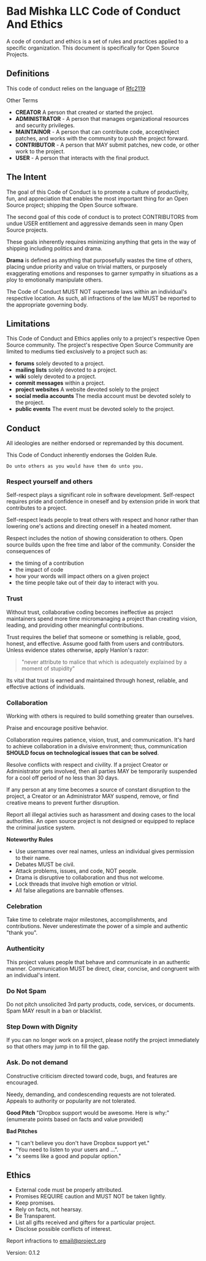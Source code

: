 
# Bad Mishka LLC Code of Conduct And Ethics

A code of conduct and ethics is a set of rules and practices applied
to a specific organization. This document is specifically for Open Source
Projects.

## Definitions

This code of conduct relies on the language of 
[Rfc2119](https://www.ietf.org/rfc/rfc2119.txt)

Other Terms
 - **CREATOR** A person that created or started the project.
 - **ADMINISTRATOR** - A person that manages organizational resources and security privileges.  
 - **MAINTAINOR** - A person that can contribute code, accept/reject patches, and works with
 the community to push the project forward. 
 - **CONTRIBUTOR** - A person that MAY submit patches, new code, or other work to the project.
 - **USER** - A person that interacts with the final product.

## The Intent

The goal of this Code of Conduct is to promote a culture of productivity, fun,
and appreciation that enables the most important thing for an Open Source project; shipping 
the Open Source software. 

The second goal of this code of conduct is to protect CONTRIBUTORS from undue USER
entitlement and aggressive demands seen in many Open Source projects.  

These goals inherently requires minimizing anything that gets in the way of shipping
including politics and drama.

**Drama** is defined as anything that purposefully wastes the time of 
others, placing undue priority and value on trivial matters, or
purposely exaggerating emotions and responses to garner sympathy
in situations as a ploy to emotionally manipulate others.  

The Code of Conduct MUST NOT supersede laws within an individual's respective
location. As such, all infractions of the law MUST be reported to the
appropriate governing body.  

## Limitations

This Code of Conduct and Ethics applies only to a project's respective
Open Source community.  The project's respective Open Source Community
are limited to mediums tied exclusively to a project such as:
 - **forums** solely devoted to a project. 
 - **mailing lists** solely devoted to a project. 
 - **wiki** solely devoted to a project. 
 - **commit messages** within a project. 
 - **project websites** A website devoted solely to the project
 - **social media accounts** The media account must be devoted solely to the project. 
 - **public events** The event must be devoted solely to the project. 

## Conduct  

All ideologies are neither endorsed or repremanded by this document.  

This Code of Conduct inherently endorses the Golden Rule. 


    Do unto others as you would have them do unto you.

### Respect yourself and others

Self-respect plays a significant role in software development. Self-respect requires 
pride and confidence in oneself and by extension pride in work that contributes to a project. 
 
Self-respect leads people to treat others with respect and honor rather than lowering one's 
actions and directing oneself in a heated moment.   
 
Respect includes the notion of showing consideration to others. Open source builds upon the
free time and labor of the community. Consider the consequences of 
 - the timing of a contribution
 - the impact of code 
 - how your words will impact others on a given project 
 - the time people take out of their day to interact with you. 
 
### Trust
Without trust, collaborative coding becomes ineffective as project maintainers
spend more time micromanaging a project than creating vision, leading, and
providing other meaningful contributions. 

Trust requires the belief that someone or something is reliable, good, honest, 
and effective. Assume good faith from users and contributors. Unless evidence
states otherwise, apply Hanlon's razor: 

> "never attribute to malice that which is adequately explained by a moment of stupidity"

Its vital that trust is earned and maintained through honest, reliable, 
and effective actions of individuals. 
  
### Collaboration
 
Working with others is required to build something greater than ourselves. 

Praise and encourage positive behavior.

Collaboration requires patience, vision, trust, and communication. It's 
hard to achieve collaboration in a divisive environment; thus, communication
**SHOULD focus on technological issues that can be solved**.  

Resolve conflicts with respect and civility. If a project Creator 
or Administrator gets involved, then all parties MAY be temporarily
suspended for a cool off period of no less than 30 days.

If any person at any time becomes a source of constant disruption to the project, 
a Creator or an Administrator MAY suspend, remove, or find creative means
to prevent further disruption.   
 
Report all illegal activies such as harassment and doxing cases to
the local authorities. An open source project is not designed or 
equipped to replace the criminal justice system.  
 
**Noteworthy Rules**
- Use usernames over real names, unless an individual gives permission to their name.
- Debates MUST be civil. 
- Attack problems, issues, and code, NOT people.
- Drama is disruptive to collaboration and thus not welcome.
- Lock threads that involve high emotion or vitriol.
- All false allegations are bannable offenses.  


### Celebration
Take time to celebrate major milestones, accomplishments, and contributions.
Never underestimate the power of a simple and authentic "thank you". 
 
### Authenticity
This project values people that behave and communicate in an authentic manner. 
Communication MUST be direct, clear, concise, and congruent with an 
individual's intent.

### Do Not Spam
Do not pitch unsolicited 3rd party products, code, services, or 
documents. Spam MAY result in a ban or blacklist. 
 
### Step Down with Dignity
If you can no longer work on a project, please notify the project immediately
so that others may jump in to fill the gap. 
 
### Ask. Do not demand 
Constructive criticism directed toward code, bugs, and features are encouraged. 

Needy, demanding, and condescending requests are not tolerated.  
Appeals to authority or popularity are not tolerated.  
 
**Good Pitch** 
"Dropbox support would be awesome. Here is why:" (enumerate points based on facts 
and value provided) 
 
**Bad Pitches**
- "I can't believe you don't have Dropbox support yet."
- "You need to listen to your users and ...".  
- "x seems like a good and popular option."

 
## Ethics
 
 - External code must be properly attributed.
 - Promises REQUIRE caution and MUST NOT be taken lightly.   
 - Keep promises.
 - Rely on facts, not hearsay.
 - Be Transparent. 
 - List all gifts received and gifters for a particular project. 
 - Disclose possible conflicts of interest. 
 
Report infractions to [email@project.org](email@project.org)

Version: 0.1.2